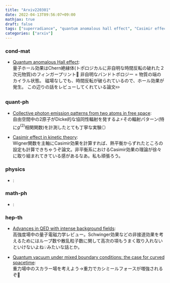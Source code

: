 ```yaml
---
title: "Arxiv220301"
date: 2022-04-13T09:56:07+09:00
mathjax: true
draft: false
tags: ["superradiance", "quantum anomalous hall effect", "Casimir effect", "QED", "quantum kinetic theory"]
categories: ["arxiv"]
---
```

### cond-mat
- [Quantum anomalous Hall effect](https://arxiv.org/abs/2202.13902):  
量子ホール効果はChern絶縁体(トポロジカルに非自明な時間反転の破れた２次元物質)のフィンガープリント🍩
非自明なバンドトポロジー = 物質の端のカイラル状態。
磁場なしでも、時間反転が破られているので、ホール効果が発生。
この辺りの話をレビューしてくれている論文✏️


### quant-ph
- [Collective photon emission patterns from two atoms in free space](https://arxiv.org/abs/2202.13678):  
自由空間中の2原子がDicke的な協同性輻射を発するよ⚡️その輻射パターン(特に$g^{(2)}$相関関数)を計測したとても丁寧な実験◎

- [Casimir effect in kinetic theory](https://arxiv.org/abs/2202.13537):  
Wigner関数を主軸にCasimir効果を計算すれば、熱平衡からずれたところの設定も計算できちゃうぞ論文。非平衡系におけるCasimir効果の理論が徐々に取り組まれてきている感があるなあ。私も頑張ろう。


### physics
- []():  


### math-ph
- []():  


### hep-th
- [Advances in QED with intense background fields](https://arxiv.org/abs/2203.00019):  
高強度場中の量子電磁力学レビュー。Schwinger効果などの非接道効果を考えるためにはループ数や散乱粒子数に関して高次の項もうまく取り入れないといけないよね💡みたいな話とか。

- [Quantum vacuum under mixed boundary conditions: the case for curved spacetime](https://arxiv.org/abs/2202.12960):  
重力場中のスカラー場を考えよう→重力でカシミールフォースが増強されるぞ💃
